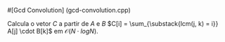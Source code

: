 #[Gcd Convolution] (gcd-convolution.cpp)

Calcula o vetor $C$ a partir de $A$ e $B$ $C[i] = \sum_{\substack{lcm(j, k) = i}} A[j] \cdot B[k]$ em $\mathcal{O}(N \cdot log N)$.
